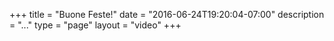 +++
title = "Buone Feste!"
date = "2016-06-24T19:20:04-07:00"
description = "..."
type = "page"
layout = "video"
+++

